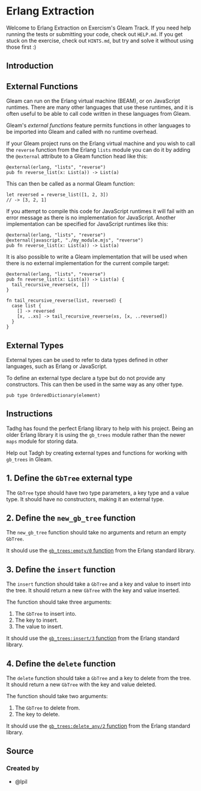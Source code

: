 # Erlang Extraction

Welcome to Erlang Extraction on Exercism's Gleam Track.
If you need help running the tests or submitting your code, check out `HELP.md`.
If you get stuck on the exercise, check out `HINTS.md`, but try and solve it without using those first :)

## Introduction

## External Functions

Gleam can run on the Erlang virtual machine (BEAM), or on JavaScript runtimes. There are many other languages that use these runtimes, and it is often useful to be able to call code written in these languages from Gleam.

Gleam's _external functions_ feature permits functions in other languages to be imported into Gleam and called with no runtime overhead.

If your Gleam project runs on the Erlang virtual machine and you wish to call the `reverse` function from the Erlang `lists` module you can do it by adding the `@external` attribute to a Gleam function head like this:

```gleam
@external(erlang, "lists", "reverse")
pub fn reverse_list(x: List(a)) -> List(a)
```

This can then be called as a normal Gleam function:

```gleam
let reversed = reverse_list([1, 2, 3])
// -> [3, 2, 1]
```

If you attempt to compile this code for JavaScript runtimes it will fail with an error message as there is no implementation for JavaScript. Another implementation can be specified for JavaScript runtimes like this:

```gleam
@external(erlang, "lists", "reverse")
@external(javascript, "./my_module.mjs", "reverse")
pub fn reverse_list(x: List(a)) -> List(a)
```

It is also possible to write a Gleam implementation that will be used when there is no external implementation for the current compile target:

```gleam
@external(erlang, "lists", "reverse")
pub fn reverse_list(x: List(a)) -> List(a) {
  tail_recursive_reverse(x, [])
}

fn tail_recursive_reverse(list, reversed) {
  case list {
    [] -> reversed
    [x, ..xs] -> tail_recursive_reverse(xs, [x, ..reversed])
  }
}
```

## External Types

External types can be used to refer to data types defined in other languages, such as Erlang or JavaScript.

To define an external type declare a type but do not provide any constructors. This can then be used in the same way as any other type.

```gleam
pub type OrderedDictionary(element)
```

## Instructions

Tadhg has found the perfect Erlang library to help with his project. Being an older Erlang library it is using the `gb_trees` module rather than the newer `maps` module for storing data.

Help out Tadgh by creating external types and functions for working with `gb_trees` in Gleam.

## 1. Define the `GbTree` external type

The `GbTree` type should have two type parameters, a key type and a value type. It should have no constructors, making it an external type.

## 2. Define the `new_gb_tree` function

The `new_gb_tree` function should take no arguments and return an empty `GbTree`.

It should use the [`gb_trees:empty/0` function][empty] from the Erlang standard library.

## 3. Define the `insert` function

The `insert` function should take a `GbTree` and a key and value to insert into the tree. It should return a new `GbTree` with the key and value inserted.

The function should take three arguments:
1. The `GbTree` to insert into.
2. The key to insert.
3. The value to insert.

It should use the [`gb_trees:insert/3` function][insert] from the Erlang standard library.

## 4. Define the `delete` function

The `delete` function should take a `GbTree` and a key to delete from the tree. It should return a new `GbTree` with the key and value deleted.

The function should take two arguments:
1. The `GbTree` to delete from.
2. The key to delete.

It should use the [`gb_trees:delete_any/2` function][delete_any] from the Erlang standard library.

[empty]: https://www.erlang.org/doc/apps/stdlib/gb_trees.html#empty/0
[insert]: https://www.erlang.org/doc/apps/stdlib/gb_trees.html#insert/3
[delete_any]: https://www.erlang.org/doc/apps/stdlib/gb_trees.html#delete_any/2

## Source

### Created by

- @lpil
